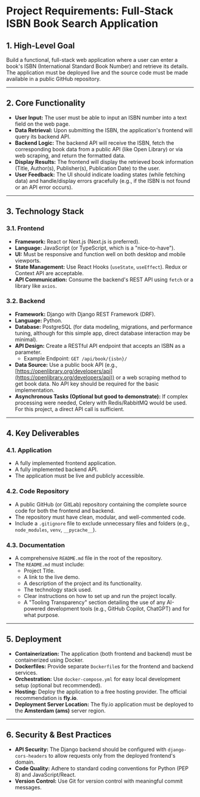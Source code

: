 # Project Requirements: Full-Stack ISBN Book Search Application

## 1. High-Level Goal

Build a functional, full-stack web application where a user can enter a book's ISBN (International Standard Book Number) and retrieve its details. The application must be deployed live and the source code must be made available in a public GitHub repository.

---

## 2. Core Functionality

- **User Input:** The user must be able to input an ISBN number into a text field on the web page.
- **Data Retrieval:** Upon submitting the ISBN, the application's frontend will query its backend API.
- **Backend Logic:** The backend API will receive the ISBN, fetch the corresponding book data from a public API (like Open Library) or via web scraping, and return the formatted data.
- **Display Results:** The frontend will display the retrieved book information (Title, Author(s), Publisher(s), Publication Date) to the user.
- **User Feedback:** The UI should indicate loading states (while fetching data) and handle/display errors gracefully (e.g., if the ISBN is not found or an API error occurs).

---

## 3. Technology Stack

### 3.1. Frontend

- **Framework:** React or Next.js (Next.js is preferred).
- **Language:** JavaScript (or TypeScript, which is a "nice-to-have").
- **UI:** Must be responsive and function well on both desktop and mobile viewports.
- **State Management:** Use React Hooks (`useState`, `useEffect`). Redux or Context API are acceptable.
- **API Communication:** Consume the backend's REST API using `fetch` or a library like `axios`.

### 3.2. Backend

- **Framework:** Django with Django REST Framework (DRF).
- **Language:** Python.
- **Database:** PostgreSQL (for data modeling, migrations, and performance tuning, although for this simple app, direct database interaction may be minimal).
- **API Design:** Create a RESTful API endpoint that accepts an ISBN as a parameter.
  - Example Endpoint: `GET /api/book/{isbn}/`
- **Data Source:** Use a public book API (e.g., [https://openlibrary.org/developers/api](https://openlibrary.org/developers/api)) or a web scraping method to get book data. No API key should be required for the basic implementation.
- **Asynchronous Tasks (Optional but good to demonstrate):** If complex processing were needed, Celery with Redis/RabbitMQ would be used. For this project, a direct API call is sufficient.

---

## 4. Key Deliverables

### 4.1. Application

- A fully implemented frontend application.
- A fully implemented backend API.
- The application must be live and publicly accessible.

### 4.2. Code Repository

- A public GitHub (or GitLab) repository containing the complete source code for both the frontend and backend.
- The repository must have clean, modular, and well-commented code.
- Include a `.gitignore` file to exclude unnecessary files and folders (e.g., `node_modules`, `venv`, `__pycache__`).

### 4.3. Documentation

- A comprehensive `README.md` file in the root of the repository.
- The `README.md` must include:
  - Project Title.
  - A link to the live demo.
  - A description of the project and its functionality.
  - The technology stack used.
  - Clear instructions on how to set up and run the project locally.
  - A "Tooling Transparency" section detailing the use of any AI-powered development tools (e.g., GitHub Copilot, ChatGPT) and for what purpose.

---

## 5. Deployment

- **Containerization:** The application (both frontend and backend) must be containerized using Docker.
- **Dockerfiles:** Provide separate `Dockerfile`s for the frontend and backend services.
- **Orchestration:** Use `docker-compose.yml` for easy local development setup (optional but recommended).
- **Hosting:** Deploy the application to a free hosting provider. The official recommendation is **fly.io**.
- **Deployment Server Location:** The fly.io application must be deployed to the **Amsterdam (ams)** server region.

---

## 6. Security & Best Practices

- **API Security:** The Django backend should be configured with `django-cors-headers` to allow requests only from the deployed frontend's domain.
- **Code Quality:** Adhere to standard coding conventions for Python (PEP 8) and JavaScript/React.
- **Version Control:** Use Git for version control with meaningful commit messages.

